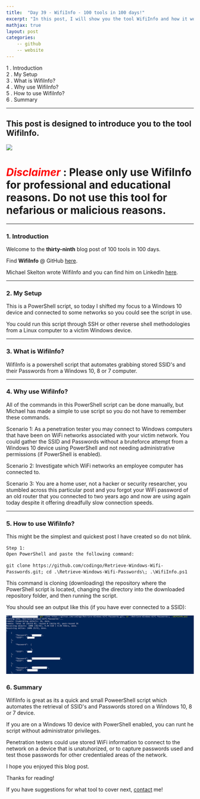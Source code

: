 ```yaml
---
title:  "Day 39 - WifiInfo - 100 tools in 100 days!"
excerpt: "In this post, I will show you the tool WifiInfo and how it works."
mathjax: true
layout: post
categories:
    -- github
    -- website
---
```


1 . Introduction
<br>
2 . My Setup
<br>
3 . What is WifiInfo?
<br>
4 . Why use WifiInfo?
<br>
5 . How to use WifiInfo?
<br>
6 . Summary

---

## This post is designed to introduce you to the tool WifiInfo.

![](https://cdn.pixabay.com/photo/2016/03/30/13/24/wifi-1290667_960_720.png)

# <span style="color:red">***Disclaimer***</span> : **Please only use WifiInfo for professional and educational reasons. Do not use this tool for nefarious or malicious reasons.**

---

### 1. **Introduction**

Welcome to the **thirty-ninth** blog post of 100 tools in 100 days.<br> 

Find **WifiInfo** @ GitHub [here](https://github.com/codingo/Retrieve-Windows-Wifi-Passwords).

Michael Skelton wrote WifiInfo and you can find him on LinkedIn [here](https://www.linkedin.com/in/skeltonm/).

---

### 2. **My Setup**

This is a PowerShell script, so today I shifted my focus to a Windows 10 device and connected to some networks so you could see the script in use. 

You could run this script through SSH or other reverse shell methodologies from a Linux computer to a victim Windows device. 

---

### 3. **What is WifiInfo?**

WifiInfo is a powershell script that automates grabbing stored SSID's and their Passwords from a Windows 10, 8 or 7 computer. 

---

### 4. **Why use WifiInfo?**

All of the commands in this PowerShell script can be done manually, but Michael has made a simple to use script so you do not have to remember these commands. 

Scenario 1: As a penetration tester you may connect to Windows computers that have been on WiFi networks associated with your victim network. You could gather the SSID and Passwords without a bruteforce attempt from a Windows 10 device using PowerShell and not needing administrative permissions (if PowerShell is enabled). 

Scenario 2: Investigate which WiFi networks an employee computer has connected to. 

Scenario 3: You are a home user, not a hacker or security researcher, you stumbled across this particular post and you forgot your WiFi password of an old router that you connected to two years ago and now are using again today despite it offering dreadfully slow connection speeds. 

---

### 5. **How to use WifiInfo?**

This might be the simplest and quickest post I have created so do not blink.

    Step 1:
    Open PowerShell and paste the following command:

`git clone https://github.com/codingo/Retrieve-Windows-Wifi-Passwords.git; cd .\Retrieve-Windows-Wifi-Passwords\; .\WifiInfo.ps1`

This command is cloning (downloading) the repository where the PowerShell script is located, changing the directory into the downloaded repository folder, and then running the script. 

You should see an output like this (if you have ever connected to a SSID):

![](https://raw.githubusercontent.com/matthewomccorkle/matthewomccorkle.github.io/master/_posts/assets/100%20tools/wifiinfo/wifiinfo1.PNG)


### 6. **Summary**

WifiInfo is great as its a quick and small PoweerShell script which automates the retrieval of SSID's and Passwords stored on a Windows 10, 8 or 7 device.

If you are on a Windows 10 device with PowerShell enabled, you can runt he script without administrator privileges. 

Penetration testers could use stored WiFi information to connect to the network on a device that is unatuhorized, or to capture passwords used and test those passwords for other credentialed areas of the network. 

I hope you enjoyed this blog post.

Thanks for reading!<br>

If you have suggestions for what tool to cover next, [contact](mailto:matthew.o.mccorkle@gmail.com) me!
